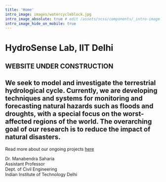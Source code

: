 ```yaml
---
title: 'Home'
intro_image: images/watercycleblock.jpg 
intro_image_absolute: true # edit /assets/scss/components/_intro-image.scss for full control
intro_image_hide_on_mobile: true
---
```


# HydroSense Lab, IIT Delhi

## WEBSITE UNDER CONSTRUCTION

## We seek to model and investigate the terrestrial hydrological cycle. Currently, we are developing techniques and systems for monitoring and forecasting natural hazards such as floods and droughts, with a special focus on the worst-affected regions of the world. The overarching goal of our research is to reduce the impact of natural disasters.

Read more about our ongoing projects [here](./research)


Dr. Manabendra Saharia   
Assistant Professor         
Dept. of Civil Engineering         
Indian Institute of Technology Delhi
